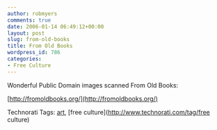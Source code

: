 ```yaml
---
author: robmyers
comments: true
date: 2006-01-14 06:49:12+00:00
layout: post
slug: from-old-books
title: From Old Books
wordpress_id: 786
categories:
- Free Culture
---
```


  
Wonderful Public Domain images scanned From Old Books:  


  
[http://fromoldbooks.org/](http://fromoldbooks.org/)  


  


Technorati Tags: [art](http://www.technorati.com/tag/art), [free culture](http://www.technorati.com/tag/free culture)

  


